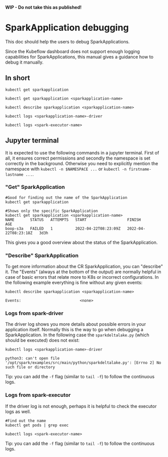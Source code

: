 **WIP - Do not take this as published!**

# SparkApplication debugging

This doc should help the users to debug SparkApplications.

Since the Kubeflow dashboard does not support enough logging capabilities for SparkApplications, this manual gives a guidance how to debug it manually.

## In short

```
kubectl get sparkapplication

kubectl get sparkapplication <sparkapplication-name>

kubectl describe sparkapplication <sparkapplication-name>

kubectl logs <sparkapplication-name>-driver

kubectl logs <spark-executor-name>
```

## Jupyter terminal

It is expected to use the following commands in a jupyter terminal. First of all, it ensures correct permissions and secondly the namespace is set correctly in the background. Otherwise you need to explicitly mention the namespace with `kubectl -n $NAMESPACE ...` or `kubectl -n firstname-lastname ...`.

### "Get" SparkApplication

```
#Good for finding out the name of the SparkApplication
kubectl get sparkapplication

#Shows only the specific SparkApplication
kubectl get sparkapplication <sparkapplication-name>
NAME       STATUS   ATTEMPTS   START                  FINISH                 AGE
boop-s3a   FAILED   1          2022-04-22T08:23:09Z   2022-04-22T08:23:18Z   3d3h
```

This gives you a good overview about the status of the SparkApplication.

### "Describe" SparkApplication

To get more information about the CR SparkApplication, you can "describe" it. The "Events" (always at the bottom of the output) are normally helpful in case of basic errors that relate more to K8s or incorrect configurations.
In the following example everything is fine without any given events:

```
kubectl describe sparkapplication <sparkapplication-name>

Events:                          <none>
```

### Logs from spark-driver

The driver log shows you more details about possible errors in your application itself. Normally this is the way to go when debugging a SparkApplication. In the following case the `sparkdeltalake.py` (which should be executed) does not exist:

```
kubectl logs <sparkapplication-name>-driver

python3: can't open file '/opt/spark/examples/src/main/python/sparkdeltalake.py': [Errno 2] No such file or directory
```

Tip: you can add the `-f` flag (similar to `tail -f`) to follow the continuous logs.

### Logs from spark-executor

If the driver log is not enough, perhaps it is helpful to check the executor logs as well.

```
#Find out the name
kubectl get pods | grep exec

kubectl logs <spark-executor-name>
```

Tip: you can add the `-f` flag (similar to `tail -f`) to follow the continuous logs.

